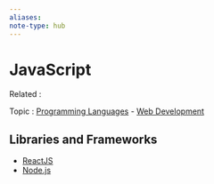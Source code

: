 ```yaml
---
aliases:
note-type: hub
---
```


# JavaScript

Related :

Topic : [Programming Languages](Programming%20Languages.md) - [Web Development](Web%20Development.md)

## Libraries and Frameworks

- [ReactJS](ReactJS.md)
- [Node.js](Node.js.md)
